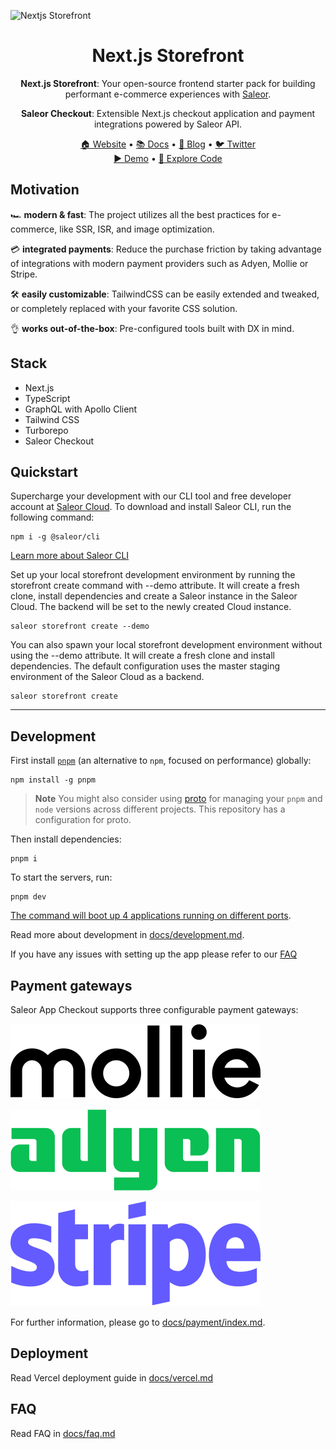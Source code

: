 ![Nextjs Storefront](https://user-images.githubusercontent.com/44495184/185616229-5eadcddb-9170-404f-be57-91c66ffe3bae.png)

<div align="center">
  <h1>Next.js Storefront</h1>
</div>

<div align="center">
  <p><b>Next.js Storefront</b>: Your open-source frontend starter pack for building performant e-commerce experiences with <a href="https://github.com/saleor/saleor">Saleor</a>.
  <p><b>Saleor Checkout</b>: Extensible Next.js checkout application and payment integrations powered by Saleor API.</p>
</div>

<div align="center">
  <a href="https://saleor.io/">🏠 Website</a>
  <span> • </span>
  <a href="https://docs.saleor.io/docs/3.x/">📚 Docs</a>
  <span> • </span>
  <a href="https://saleor.io/blog/">📰 Blog</a>
  <span> • </span>
  <a href="https://twitter.com/getsaleor">🐦 Twitter</a>
</div>

<div align="center">
  <a href="https://demo.saleor.io/">▶️ Demo</a>
   <span> • </span>
  <a href="https://githubbox.com/saleor/react-storefront">🔎 Explore Code</a>
</div>

## Motivation

🏎️ **modern & fast**:
The project utilizes all the best practices for e-commerce, like SSR, ISR, and image optimization.

💳 **integrated payments**:
Reduce the purchase friction by taking advantage of integrations with modern payment providers such as Adyen, Mollie or Stripe.

🛠️ **easily customizable**:
TailwindCSS can be easily extended and tweaked, or completely replaced with your favorite CSS solution.

👌 **works out-of-the-box**:
Pre-configured tools built with DX in mind.

## Stack

- Next.js
- TypeScript
- GraphQL with Apollo Client
- Tailwind CSS
- Turborepo
- Saleor Checkout

## Quickstart

Supercharge your development with our CLI tool and free developer account at [Saleor Cloud](https://cloud.saleor.io/). To download and install Saleor CLI, run the following command:

```
npm i -g @saleor/cli
```

[Learn more about Saleor CLI](https://docs.saleor.io/docs/3.x/cli)

Set up your local storefront development environment by running the storefront create command with --demo attribute. It will create a fresh clone, install dependencies and create a Saleor instance in the Saleor Cloud. The backend will be set to the newly created Cloud instance.

```
saleor storefront create --demo
```

You can also spawn your local storefront development environment without using the --demo attribute. It will create a fresh clone and install dependencies. The default configuration uses the master staging environment of the Saleor Cloud as a backend.

```
saleor storefront create
```

---

## Development

First install [`pnpm`](https://pnpm.io/) (an alternative to `npm`, focused on performance) globally:

```
npm install -g pnpm
```

> **Note**
> You might also consider using [proto](https://moonrepo.dev/docs/proto/install) for managing your `pnpm` and `node` versions across different projects. This repository has a configuration for proto.

Then install dependencies:

```
pnpm i
```

To start the servers, run:

```
pnpm dev
```

[The command will boot up 4 applications running on different ports](./docs/development.md#ports).

Read more about development in [docs/development.md](./docs/development.md).

If you have any issues with setting up the app please refer to our [FAQ](./docs/faq.md)

## Payment gateways

Saleor App Checkout supports three configurable payment gateways:

<a href="https://www.mollie.com/en">
  <picture>
    <source media="(prefers-color-scheme: dark)" srcset="./docs/logos/mollie_light.svg">
    <source media="(prefers-color-scheme: light)" srcset="./docs/logos/mollie_dark.svg">
    <img alt="Mollie" src="./docs/logos/mollie_dark.svg">
  </picture>
</a>

<br>

[![Adyen](./docs/logos/adyen.svg)](https://www.adyen.com/)

[![Stripe](./docs/logos/stripe_blurple.svg)](https://stripe.com/)

For further information, please go to [docs/payment/index.md](./docs/payment/index.md).

## Deployment

Read Vercel deployment guide in [docs/vercel.md](./docs/vercel.md)

## FAQ

Read FAQ in [docs/faq.md](./docs/faq.md)
